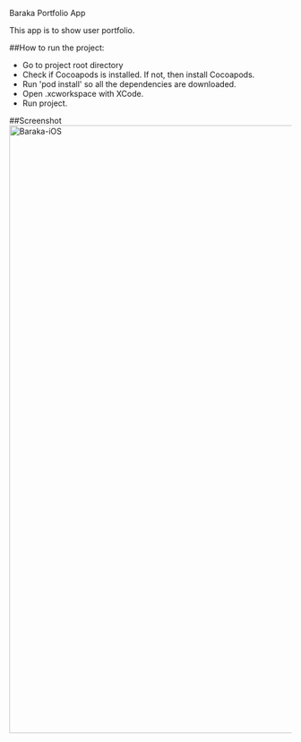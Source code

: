 Baraka Portfolio App

This app is to show user portfolio.


##How to run the project:
- Go to project root directory
- Check if Cocoapods is installed. If not, then install Cocoapods.
- Run 'pod install' so all the dependencies are downloaded.
- Open .xcworkspace with XCode.
- Run project.

##Screenshot
<img width="568" height="1084" alt="Baraka-iOS" src="https://github.com/user-attachments/assets/0c6cf5ac-40e2-4f20-a10c-0f5c109a5c2f" />
